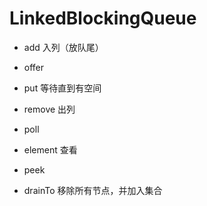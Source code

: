 # LinkedBlockingQueue

- add 入列（放队尾）
- offer
- put 等待直到有空间

- remove 出列

- poll

- element 查看

- peek

- drainTo 移除所有节点，并加入集合
